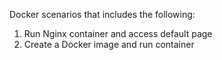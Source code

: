Docker scenarios that includes the following:

1. Run Nginx container and access default page
2. Create a Docker image and run container
